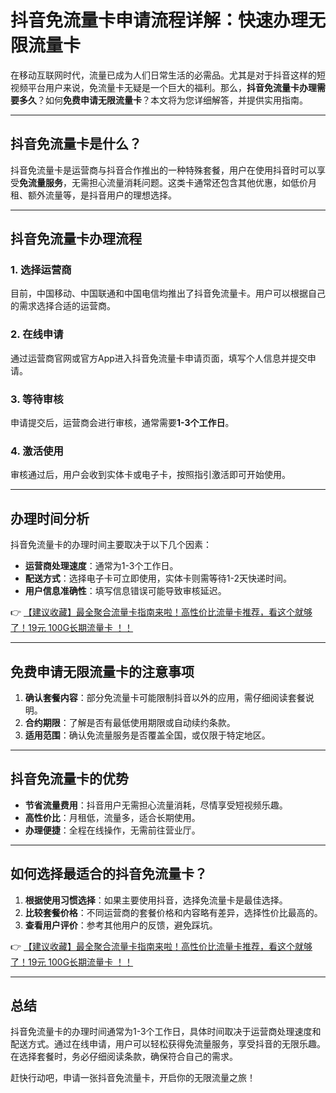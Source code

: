 # 抖音免流量卡申请流程详解：快速办理无限流量卡

在移动互联网时代，流量已成为人们日常生活的必需品。尤其是对于抖音这样的短视频平台用户来说，免流量卡无疑是一个巨大的福利。那么，**抖音免流量卡办理需要多久**？如何**免费申请无限流量卡**？本文将为您详细解答，并提供实用指南。

---

## 抖音免流量卡是什么？

抖音免流量卡是运营商与抖音合作推出的一种特殊套餐，用户在使用抖音时可以享受**免流量服务**，无需担心流量消耗问题。这类卡通常还包含其他优惠，如低价月租、额外流量等，是抖音用户的理想选择。

---

## 抖音免流量卡办理流程

### 1. 选择运营商
目前，中国移动、中国联通和中国电信均推出了抖音免流量卡。用户可以根据自己的需求选择合适的运营商。

### 2. 在线申请
通过运营商官网或官方App进入抖音免流量卡申请页面，填写个人信息并提交申请。

### 3. 等待审核
申请提交后，运营商会进行审核，通常需要**1-3个工作日**。

### 4. 激活使用
审核通过后，用户会收到实体卡或电子卡，按照指引激活即可开始使用。

---

## 办理时间分析

抖音免流量卡的办理时间主要取决于以下几个因素：
- **运营商处理速度**：通常为1-3个工作日。
- **配送方式**：选择电子卡可立即使用，实体卡则需等待1-2天快递时间。
- **用户信息准确性**：填写信息错误可能导致审核延迟。

👉 [【建议收藏】最全聚合流量卡指南来啦！高性价比流量卡推荐，看这个就够了！19元 100G长期流量卡 ！！](https://bit.ly/Liuliangka)

---

## 免费申请无限流量卡的注意事项

1. **确认套餐内容**：部分免流量卡可能限制抖音以外的应用，需仔细阅读套餐说明。
2. **合约期限**：了解是否有最低使用期限或自动续约条款。
3. **适用范围**：确认免流量服务是否覆盖全国，或仅限于特定地区。

---

## 抖音免流量卡的优势

- **节省流量费用**：抖音用户无需担心流量消耗，尽情享受短视频乐趣。
- **高性价比**：月租低，流量多，适合长期使用。
- **办理便捷**：全程在线操作，无需前往营业厅。

---

## 如何选择最适合的抖音免流量卡？

1. **根据使用习惯选择**：如果主要使用抖音，选择免流量卡是最佳选择。
2. **比较套餐价格**：不同运营商的套餐价格和内容略有差异，选择性价比最高的。
3. **查看用户评价**：参考其他用户的反馈，避免踩坑。

👉 [【建议收藏】最全聚合流量卡指南来啦！高性价比流量卡推荐，看这个就够了！19元 100G长期流量卡 ！！](https://bit.ly/Liuliangka)

---

## 总结

抖音免流量卡的办理时间通常为1-3个工作日，具体时间取决于运营商处理速度和配送方式。通过在线申请，用户可以轻松获得免流量服务，享受抖音的无限乐趣。在选择套餐时，务必仔细阅读条款，确保符合自己的需求。

赶快行动吧，申请一张抖音免流量卡，开启你的无限流量之旅！